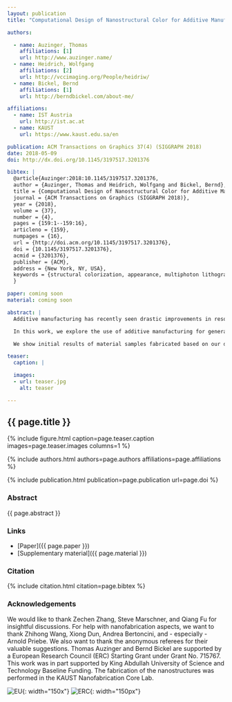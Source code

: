 ```yaml
---
layout: publication
title: "Computational Design of Nanostructural Color for Additive Manufacturing"

authors:

  - name: Auzinger, Thomas
    affiliations: [1]
    url: http://www.auzinger.name/
  - name: Heidrich, Wolfgang
    affiliations: [2]
    url: http://vccimaging.org/People/heidriw/
  - name: Bickel, Bernd
    affiliations: [1]
    url: http://berndbickel.com/about-me/

affiliations:
  - name: IST Austria
    url: http://ist.ac.at
  - name: KAUST
    url: https://www.kaust.edu.sa/en

publication: ACM Transactions on Graphics 37(4) (SIGGRAPH 2018)
date: 2018-05-09
doi: http://dx.doi.org/10.1145/3197517.3201376

bibtex: |
  @article{Auzinger:2018:10.1145/3197517.3201376,
  author = {Auzinger, Thomas and Heidrich, Wolfgang and Bickel, Bernd},
  title = {Computational Design of Nanostructural Color for Additive Manufacturing},
  journal = {ACM Transactions on Graphics (SIGGRAPH 2018)},
  year = {2018},
  volume = {37},
  number = {4},
  pages = {159:1--159:16},
  articleno = {159},
  numpages = {16},
  url = {http://doi.acm.org/10.1145/3197517.3201376},
  doi = {10.1145/3197517.3201376},
  acmid = {3201376},
  publisher = {ACM},
  address = {New York, NY, USA},
  keywords = {structural colorization, appearance, multiphoton lithography, direct laser writing, computational fabrication, computational design, shape optimization, FDTD, diffraction, Nanoscribe}
  }

paper: coming soon
material: coming soon

abstract: |
  Additive manufacturing has recently seen drastic improvements in resolution, making it now possible to fabricate features at scales of hundreds or even dozens of nanometers, which previously required very expensive lithographic methods. As a result, additive manufacturing now seems poised for optical applications, including those relevant to computer graphics, such as material design, as well as display and imaging applications.

  In this work, we explore the use of additive manufacturing for generating structural colors, where the structures are designed using a fabrication-aware optimization process. This requires a combination of full-wave simulation, a feasible parameterization of the design space, and a tailored optimization procedure. Many of these components should be re-usable for the design of other optical structures at this scale.

  We show initial results of material samples fabricated based on our designs. While these suffer from the prototype character of state-of-the-art fabrication hardware, we believe they clearly demonstrate the potential of additive nanofabrication for structural colors and other graphics applications.

teaser:
  caption: |

  images:
  - url: teaser.jpg
    alt: teaser

---
```


## {{ page.title }}

{% include figure.html caption=page.teaser.caption images=page.teaser.images columns=1 %}

{% include authors.html authors=page.authors affiliations=page.affiliations %}

{% include publication.html publication=page.publication url=page.doi %}

### Abstract

{{ page.abstract }}

### Links

* [Paper]({{ page.paper }})
* [Supplementary material]({{ page.material }})

### Citation

{% include citation.html citation=page.bibtex %}

### Acknowledgements

We would like to thank Zechen Zhang, Steve Marschner, and Qiang Fu for insightful discussions.
For help with nanofabrication aspects, we want to thank Zhihong Wang, Xiong Dun, Andrea Bertoncini, and - especially - Arnold Priebe.
We also want to thank the anonymous referees for their valuable suggestions.
Thomas Auzinger and Bernd Bickel are supported by a European Research Council (ERC) Starting Grant under Grant No. 715767.
This work was in part supported by King Abdullah University of Science and Technology Baseline Funding.
The fabrication of the nanostructures was performed in the KAUST Nanofabrication Core Lab.

![EU](flag_yellow_low.jpg){: width="150x"}
![ERC](LOGO-ERC.jpg){: width="150px"}
